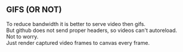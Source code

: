 ## GIFS (OR NOT)

To reduce bandwidth it is better to serve video then gifs.  
But github does not send proper headers, so videos can't autoreload.  
Not to worry.  
Just render captured video frames to canvas every frame.  


